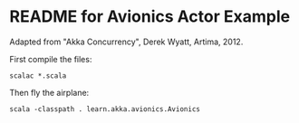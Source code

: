 # README for Avionics Actor Example

Adapted from "Akka Concurrency", Derek Wyatt, Artima, 2012.

First compile the files:

    scalac *.scala

Then fly the airplane:

    scala -classpath . learn.akka.avionics.Avionics

